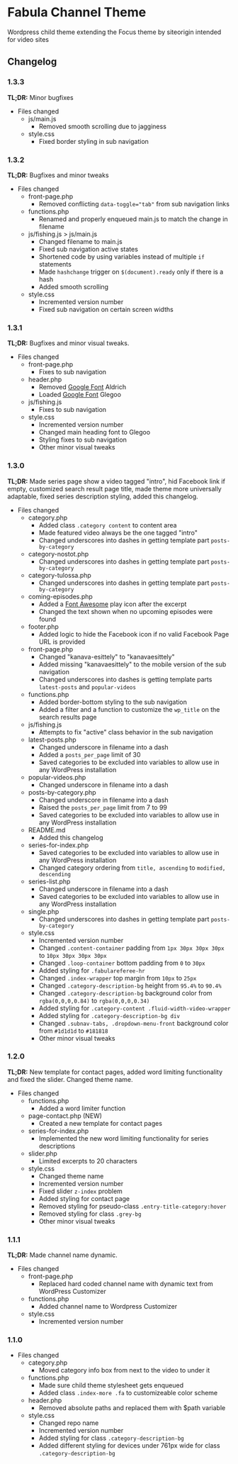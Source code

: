 # Fabula Channel Theme
Wordpress child theme extending the Focus theme by siteorigin intended for video sites

## Changelog

### 1.3.3

**TL;DR:** Minor bugfixes

* Files changed
  * js/main.js
    * Removed smooth scrolling due to jagginess
  * style.css
    * Fixed border styling in sub navigation

### 1.3.2

**TL;DR:** Bugfixes and minor tweaks

* Files changed
  * front-page.php
    * Removed conflicting `data-toggle="tab"` from sub navigation links
  * functions.php
    * Renamed and properly enqueued main.js to match the change in filename
  * js/fishing.js > js/main.js
    * Changed filename to main.js
    * Fixed sub navigation active states
    * Shortened code by using variables instead of multiple `if` statements
    * Made `hashchange` trigger on `$(document).ready` only if there is a hash
    * Added smooth scrolling
  * style.css
    * Incremented version number
    * Fixed sub navigation on certain screen widths

### 1.3.1

**TL;DR:** Bugfixes and minor visual tweaks.

* Files changed
  * front-page.php
    * Fixes to sub navigation
  * header.php
    * Removed [Google Font](https://www.google.com/fonts) Aldrich
    * Loaded [Google Font](https://www.google.com/fonts) Glegoo 
  * js/fishing.js
    * Fixes to sub navigation
  * style.css
    * Incremented version number
    * Changed main heading font to Glegoo
    * Styling fixes to sub navigation
    * Other minor visual tweaks

### 1.3.0

**TL;DR:** Made series page show a video tagged "intro", hid Facebook link if empty, customized search result page title, made theme more universally adaptable, fixed series description styling, added this changelog.

* Files changed
  * category.php
    * Added class `.category content` to content area
    * Made featured video always be the one tagged "intro"
    * Changed underscores into dashes in getting template part `posts-by-category`
  * category-nostot.php
    * Changed underscores into dashes in getting template part `posts-by-category`
  * category-tulossa.php
    * Changed underscores into dashes in getting template part `posts-by-category`
  * coming-episodes.php
    * Added a [Font Awesome](http://fortawesome.github.io/Font-Awesome/) play icon after the excerpt
    * Changed the text shown when no upcoming episodes were found
  * footer.php
    * Added logic to hide the Facebook icon if no valid Facebook Page URL is provided
  * front-page.php
    * Changed "kanava-esittely" to "kanavaesittely"
    * Added missing "kanavaesittely" to the mobile version of the sub navigation
    * Changed underscores into dashes is getting template parts `latest-posts` and `popular-videos`
  * functions.php
    * Added border-bottom styling to the sub navigation
    * Added a filter and a function to customize the `wp_title` on the search results page
  * js/fishing.js
    * Attempts to fix "active" class behavior in the sub navigation
  * latest-posts.php
    * Changed underscore in filename into a dash
    * Added a `posts_per_page` limit of 30
    * Saved categories to be excluded into variables to allow use in any WordPress installation
  * popular-videos.php
    * Changed underscore in filename into a dash
  * posts-by-category.php
    * Changed underscore in filename into a dash
    * Raised the `posts_per_page` limit from 7 to 99
    * Saved categories to be excluded into variables to allow use in any WordPress installation
  * README.md
    * Added this changelog
  * series-for-index.php
    * Saved categories to be excluded into variables to allow use in any WordPress installation
    * Changed category ordering from `title, ascending` to `modified, descending`
  * series-list.php
    * Changed underscore in filename into a dash
    * Saved categories to be excluded into variables to allow use in any WordPress installation
  * single.php
    * Changed underscores into dashes in getting template part `posts-by-category`
  * style.css
    * Incremented version number
    * Changed `.content-container` padding from `1px 30px 30px 30px` to `10px 30px 30px 30px`
    * Changed `.loop-container` bottom padding from `0` to `30px`
    * Added styling for `.fabulareferee-hr`
    * Changed `.index-wrapper` top margin from `10px` to `25px`
    * Changed `.category-description-bg` height from `95.4%` to `90.4%`
    * Changed `.category-description-bg` background color from `rgba(0,0,0,0.84)` to `rgba(0,0,0,0.34)`
    * Added styling for `.category-content .fluid-width-video-wrapper`
    * Added styling for `.category-description-bg div`
    * Changed `.subnav-tabs, .dropdown-menu-front` background color from `#1d1d1d` to `#181818`
    * Other minor visual tweaks

### 1.2.0

**TL;DR:** New template for contact pages, added word limiting functionality and fixed the slider. Changed theme name.

* Files changed
  * functions.php
    * Added a word limiter function
  * page-contact.php (NEW)
    * Created a new template for contact pages
  * series-for-index.php
    * Implemented the new word limiting functionality for series descriptions
  * slider.php
    * Limited excerpts to 20 characters
  * style.css
    * Changed theme name
    * Incremented version number
    * Fixed slider `z-index` problem
    * Added styling for contact page
    * Removed styling for pseudo-class `.entry-title-category:hover`
    * Removed styling for class `.grey-bg`
    * Other minor visual tweaks
    
### 1.1.1

**TL;DR:** Made channel name dynamic.

* Files changed
  * front-page.php
    * Replaced hard coded channel name with dynamic text from WordPress Customizer
  * functions.php
    * Added channel name to Wordpress Customizer
  * style.css
    * Incremented version number
    
### 1.1.0
* Files changed
  * category.php
    * Moved category info box from next to the video to under it
  * functions.php
    * Made sure child theme stylesheet gets enqueued
    * Added class `.index-more .fa` to customizeable color scheme
  * header.php
    * Removed absolute paths and replaced them with $path variable
  * style.css
    * Changed repo name
    * Incremented version number
    * Added styling for class `.category-description-bg`
    * Added different styling for devices under 761px wide for class `.category-description-bg`